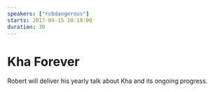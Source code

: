 ```yaml
---
speakers: ["robdangerous"]
starts: 2017-09-15 10:10:00
duration: 30
---
```


# Kha Forever

Robert will deliver his yearly talk about Kha and its ongoing progress.